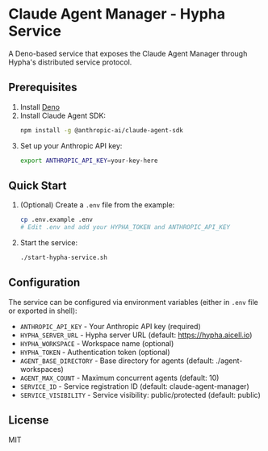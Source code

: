 # Claude Agent Manager - Hypha Service

A Deno-based service that exposes the Claude Agent Manager through Hypha's distributed service protocol.

## Prerequisites

1. Install [Deno](https://deno.land/)
2. Install Claude Agent SDK:
   ```bash
   npm install -g @anthropic-ai/claude-agent-sdk
   ```
3. Set up your Anthropic API key:
   ```bash
   export ANTHROPIC_API_KEY=your-key-here
   ```

## Quick Start

1. (Optional) Create a `.env` file from the example:
   ```bash
   cp .env.example .env
   # Edit .env and add your HYPHA_TOKEN and ANTHROPIC_API_KEY
   ```

2. Start the service:
   ```bash
   ./start-hypha-service.sh
   ```

## Configuration

The service can be configured via environment variables (either in `.env` file or exported in shell):

- `ANTHROPIC_API_KEY` - Your Anthropic API key (required)
- `HYPHA_SERVER_URL` - Hypha server URL (default: https://hypha.aicell.io)
- `HYPHA_WORKSPACE` - Workspace name (optional)
- `HYPHA_TOKEN` - Authentication token (optional)
- `AGENT_BASE_DIRECTORY` - Base directory for agents (default: ./agent-workspaces)
- `AGENT_MAX_COUNT` - Maximum concurrent agents (default: 10)
- `SERVICE_ID` - Service registration ID (default: claude-agent-manager)
- `SERVICE_VISIBILITY` - Service visibility: public/protected (default: public)

## License

MIT
